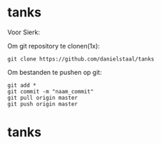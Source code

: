# tanks

Voor Sierk:

Om git repository te clonen(1x):
	
	git clone https://github.com/danielstaal/tanks

Om bestanden te pushen op git:

	git add *
	git commit -m "naam_commit"
	git pull origin master
	git push origin master




# tanks
